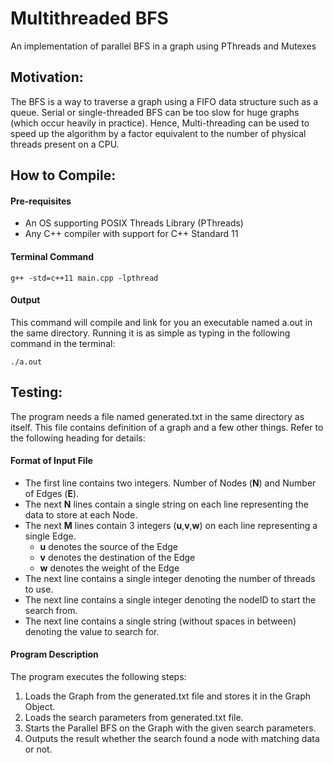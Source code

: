 # Multithreaded BFS
An implementation of parallel BFS in a graph using PThreads and Mutexes

## Motivation:
The BFS is a way to traverse a graph using a FIFO data structure such as a queue. Serial or single-threaded BFS can be too slow for huge graphs (which occur heavily in practice). Hence, Multi-threading can be used to speed up the algorithm by a factor equivalent to the number of physical threads present on a CPU.

## How to Compile:
#### Pre-requisites
- An OS supporting POSIX Threads Library (PThreads)
- Any C++ compiler with support for C++ Standard 11

#### Terminal Command
```terminal
g++ -std=c++11 main.cpp -lpthread
```

#### Output
This command will compile and link for you an executable named a.out in the same directory. Running it is as simple as typing in the following command in the terminal:

```terminal
./a.out
```

## Testing:
The program needs a file named generated.txt in the same directory as itself. This file contains definition of a graph and a few other things. Refer to the following heading for details:

#### Format of Input File
+ The first line contains two integers. Number of Nodes (<b>N</b>) and Number of Edges (<b>E</b>).
+ The next <b>N</b> lines contain a single string on each line representing the data to store at each Node.
+ The next <b>M</b> lines contain 3 integers (<b>u</b>,<b>v</b>,<b>w</b>) on each line representing a single Edge.
  + <b>u</b> denotes the source of the Edge
  + <b>v</b> denotes the destination of the Edge
  + <b>w</b> denotes the weight of the Edge
+ The next line contains a single integer denoting the number of threads to use.
+ The next line contains a single integer denoting the nodeID to start the search from.
+ The next line contains a single string (without spaces in between) denoting the value to search for.

#### Program Description
The program executes the following steps:
1) Loads the Graph from the generated.txt file and stores it in the Graph Object.
2) Loads the search parameters from generated.txt file.
3) Starts the Parallel BFS on the Graph with the given search parameters.
4) Outputs the result whether the search found a node with matching data or not.

